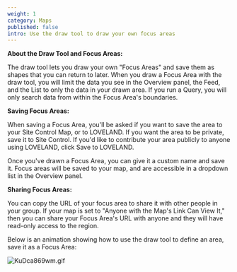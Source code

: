 ```yaml
---
weight: 1
category: Maps
published: false
intro: Use the draw tool to draw your own focus areas
---
```

**About the Draw Tool and Focus Areas:**

The draw tool lets you draw your own "Focus Areas" and save them as shapes that you can return to later. When you draw a Focus Area with the draw tool, you will limit the data you see in the Overview panel, the Feed, and the List to only the data in your drawn area. If you run a Query, you will only search data from within the Focus Area's boundaries.

**Saving Focus Areas:**

When saving a Focus Area, you'll be asked if you want to save the area to your Site Control Map, or to LOVELAND. If you want the area to be private, save it to Site Control. If you'd like to contribute your area publicly to anyone using LOVELAND, click Save to LOVELAND.

Once you've drawn a Focus Area, you can give it a custom name and save it. Focus areas will be saved to your map, and are accessible in a dropdown list in the Overview panel.

**Sharing Focus Areas:**

You can copy the URL of your focus area to share it with other people in your group. If your map is set to "Anyone with the Map's Link Can View It," then you can share your Focus Area's URL with anyone and they will have read-only access to the region.

Below is an animation showing how to use the draw tool to define an area, save it as a Focus Area:

![KuDca869wm.gif]({{site.baseurl}}/img/KuDca869wm.gif)


